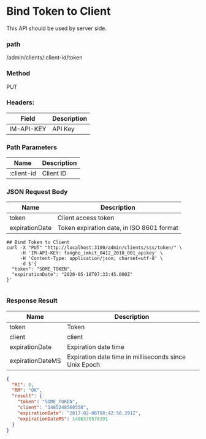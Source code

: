# Bind Token to Client

This API should be used by server side.

### path

/admin/clients/:client-id/token

### Method

PUT

### Headers:

| Field      | Description |
| ---------- | ----------- |
| IM-API-KEY | API Key     |

### Path Parameters

| Name       | Description |
| ---------- | ----------- |
| :client-id | Client ID   |

### JSON Request Body

| Name           | Description                               |
| -------------- | ----------------------------------------- |
| token          | Client access token                       |
| expirationDate | Token expiration date, in ISO 8601 format |

```
## Bind Token to Client
curl -X "PUT" "http://localhost:3100/admin/clients/sss/token/" \
     -H 'IM-API-KEY: fangho_imkit_0412_2018_001_apikey' \
     -H 'Content-Type: application/json; charset=utf-8' \
     -d $'{
  "token": "SOME_TOKEN",
  "expirationDate": "2020-05-18T07:33:45.000Z"
}'


```

### Response Result

| Name             | Description                                           |
| ---------------- | ----------------------------------------------------- |
| token            | Token                                                 |
| client           | client                                                |
| expirationDate   | Expiration date time                                  |
| expirationDateMS | Expiration date time in milliseconds since Unix Epoch |

```json
{
  "RC": 0,
  "RM": "OK",
  "result": {
    "token": "SOME_TOKEN",
    "client": "1485248560558",
    "expirationDate": "2017-02-06T08:42:58.391Z",
    "expirationDateMS": 1486370578391
  }
}
```
